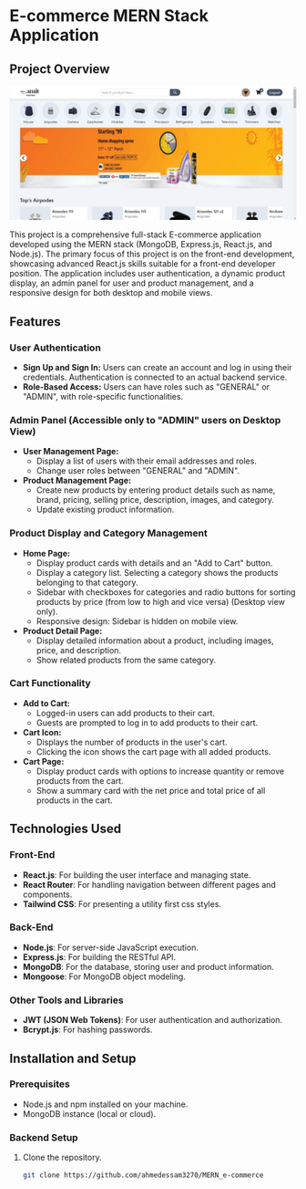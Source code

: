 # E-commerce MERN Stack Application

## Project Overview
![An image of the front home page (desktop version) of the web app](./sample_images/web_app_overview.jpg)

This project is a comprehensive full-stack E-commerce application developed using the MERN stack (MongoDB, Express.js, React.js, and Node.js). The primary focus of this project is on the front-end development, showcasing advanced React.js skills suitable for a front-end developer position. The application includes user authentication, a dynamic product display, an admin panel for user and product management, and a responsive design for both desktop and mobile views.

## Features

### User Authentication
- **Sign Up and Sign In:** Users can create an account and log in using their credentials. Authentication is connected to an actual backend service.
- **Role-Based Access:** Users can have roles such as "GENERAL" or "ADMIN", with role-specific functionalities.

### Admin Panel (Accessible only to "ADMIN" users on Desktop View)
- **User Management Page:**
  - Display a list of users with their email addresses and roles.
  - Change user roles between "GENERAL" and "ADMIN".
- **Product Management Page:**
  - Create new products by entering product details such as name, brand, pricing, selling price, description, images, and category.
  - Update existing product information.

### Product Display and Category Management
- **Home Page:**
  - Display product cards with details and an "Add to Cart" button.
  - Display a category list. Selecting a category shows the products belonging to that category.
  - Sidebar with checkboxes for categories and radio buttons for sorting products by price (from low to high and vice versa) (Desktop view only).
  - Responsive design: Sidebar is hidden on mobile view.
- **Product Detail Page:**
  - Display detailed information about a product, including images, price, and description.
  - Show related products from the same category.

### Cart Functionality
- **Add to Cart:**
  - Logged-in users can add products to their cart.
  - Guests are prompted to log in to add products to their cart.
- **Cart Icon:**
  - Displays the number of products in the user's cart.
  - Clicking the icon shows the cart page with all added products.
- **Cart Page:**
  - Display product cards with options to increase quantity or remove products from the cart.
  - Show a summary card with the net price and total price of all products in the cart.

## Technologies Used

### Front-End
- **React.js**: For building the user interface and managing state.
- **React Router**: For handling navigation between different pages and components.
- **Tailwind CSS**: For presenting a utility first css styles.

### Back-End
- **Node.js**: For server-side JavaScript execution.
- **Express.js**: For building the RESTful API.
- **MongoDB**: For the database, storing user and product information.
- **Mongoose**: For MongoDB object modeling.

### Other Tools and Libraries
- **JWT (JSON Web Tokens)**: For user authentication and authorization.
- **Bcrypt.js**: For hashing passwords.

## Installation and Setup

### Prerequisites
- Node.js and npm installed on your machine.
- MongoDB instance (local or cloud).

### Backend Setup
1. Clone the repository.
   ```sh
   git clone https://github.com/ahmedessam3270/MERN_e-commerce

